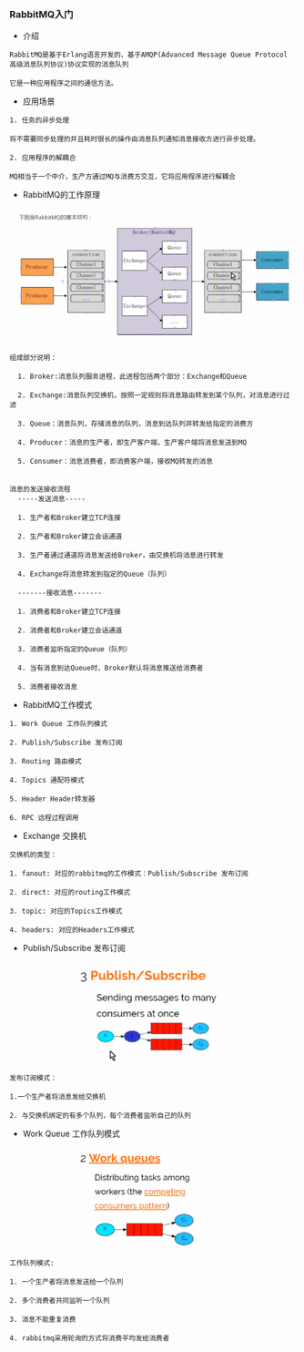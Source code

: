 ### RabbitMQ入门

* 介绍
```
RabbitMQ是基于Erlang语言开发的，基于AMQP(Advanced Message Queue Protocol 高级消息队列协议)协议实现的消息队列

它是一种应用程序之间的通信方法。
```
* 应用场景
```
1. 任务的异步处理

将不需要同步处理的并且耗时很长的操作由消息队列通知消息接收方进行异步处理。

2. 应用程序的解耦合

MQ相当于一个中介，生产方通过MQ与消费方交互，它将应用程序进行解耦合
```
* RabbitMQ的工作原理

![](https://github.com/Yangliangfeng/GO/raw/master/images/rmqp.png)
```
组成部分说明：
  
  1. Broker:消息队列服务进程，此进程包括两个部分：Exchange和Queue
  
  2. Exchange:消息队列交换机，按照一定规则将消息路由转发到某个队列，对消息进行过滤
  
  3. Queue：消息队列，存储消息的队列，消息到达队列并转发给指定的消费方
  
  4. Producer：消息的生产者，即生产客户端，生产客户端将消息发送到MQ
  
  5. Consumer：消息消费者，即消费客户端，接收MQ转发的消息
  
  
消息的发送接收流程
  -----发送消息-----
  
  1. 生产者和Broker建立TCP连接
  
  2. 生产者和Broker建立会话通道
  
  3. 生产者通过通道将消息发送给Broker，由交换机将消息进行转发
  
  4. Exchange将消息转发到指定的Queue（队列）
  
  -------接收消息-------
  
  1. 消费者和Broker建立TCP连接
  
  2. 消费者和Broker建立会话通道
  
  3. 消费者监听指定的Queue（队列）
  
  4. 当有消息到达Queue时，Broker默认将消息推送给消费者
  
  5. 消费者接收消息

```
* RabbitMQ工作模式
```
1. Work Queue 工作队列模式

2. Publish/Subscribe 发布订阅

3. Routing 路由模式

4. Topics 通配符模式

5. Header Header转发器

6. RPC 远程过程调用
```
* Exchange 交换机
```
交换机的类型：

1. fanout: 对应的rabbitmq的工作模式：Publish/Subscribe 发布订阅

2. direct: 对应的routing工作模式

3. topic: 对应的Topics工作模式

4. headers: 对应的Headers工作模式

```

* Publish/Subscribe 发布订阅

![](https://github.com/Yangliangfeng/GO/raw/master/images/r_ps.png)
```
发布订阅模式：

1.一个生产者将消息发给交换机

2. 与交换机绑定的有多个队列，每个消费者监听自己的队列
```
* Work Queue 工作队列模式

![](https://github.com/Yangliangfeng/GO/raw/master/images/r_wq.png)
```
工作队列模式:

1. 一个生产者将消息发送给一个队列

2. 多个消费者共同监听一个队列

3. 消息不能重复消费

4. rabbitmq采用轮询的方式将消费平均发给消费者
```

